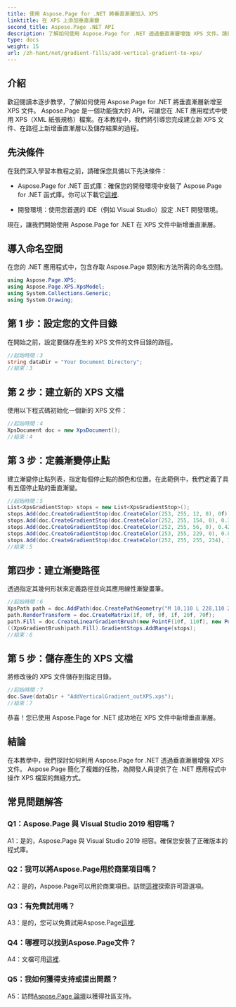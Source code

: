 ```yaml
---
title: 使用 Aspose.Page for .NET 將垂直漸層加入 XPS
linktitle: 在 XPS 上添加垂直漸變
second_title: Aspose.Page .NET API
description: 了解如何使用 Aspose.Page for .NET 透過垂直漸層增強 XPS 文件。請按照我們的逐步指南進行無縫整合。
type: docs
weight: 15
url: /zh-hant/net/gradient-fills/add-vertical-gradient-to-xps/
---
```

## 介紹

歡迎閱讀本逐步教學，了解如何使用 Aspose.Page for .NET 將垂直漸層新增至 XPS 文件。 Aspose.Page 是一個功能強大的 API，可讓您在 .NET 應用程式中使用 XPS（XML 紙張規格）檔案。在本教程中，我們將引導您完成建立新 XPS 文件、在路徑上新增垂直漸層以及儲存結果的過程。

## 先決條件

在我們深入學習本教程之前，請確保您具備以下先決條件：

-  Aspose.Page for .NET 函式庫：確保您的開發環境中安裝了 Aspose.Page for .NET 函式庫。你可以下載它[這裡](https://releases.aspose.com/page/net/).

- 開發環境：使用您首選的 IDE（例如 Visual Studio）設定 .NET 開發環境。

現在，讓我們開始使用 Aspose.Page for .NET 在 XPS 文件中新增垂直漸層。

## 導入命名空間

在您的 .NET 應用程式中，包含存取 Aspose.Page 類別和方法所需的命名空間。

```csharp
using Aspose.Page.XPS;
using Aspose.Page.XPS.XpsModel;
using System.Collections.Generic;
using System.Drawing;
```

## 第 1 步：設定您的文件目錄

在開始之前，設定要儲存產生的 XPS 文件的文件目錄的路徑。

```csharp
//起始時間：3
string dataDir = "Your Document Directory";
//結束：3
```

## 第 2 步：建立新的 XPS 文檔

使用以下程式碼初始化一個新的 XPS 文件：

```csharp
//起始時間：4
XpsDocument doc = new XpsDocument();
//結束：4
```

## 第 3 步：定義漸變停止點

建立漸變停止點列表，指定每個停止點的顏色和位置。在此範例中，我們定義了具有五個停止點的垂直漸變。

```csharp
//起始時間：5
List<XpsGradientStop> stops = new List<XpsGradientStop>();
stops.Add(doc.CreateGradientStop(doc.CreateColor(253, 255, 12, 0), 0f));
stops.Add(doc.CreateGradientStop(doc.CreateColor(252, 255, 154, 0), 0.359375f));
stops.Add(doc.CreateGradientStop(doc.CreateColor(252, 255, 56, 0), 0.424805f));
stops.Add(doc.CreateGradientStop(doc.CreateColor(253, 255, 229, 0), 0.879883f));
stops.Add(doc.CreateGradientStop(doc.CreateColor(252, 255, 255, 234), 1f));
//結束：5
```

## 第四步：建立漸變路徑

透過指定其幾何形狀來定義路徑並向其應用線性漸變畫筆。

```csharp
//起始時間：6
XpsPath path = doc.AddPath(doc.CreatePathGeometry("M 10,110 L 228,110 228,200 10,200"));
path.RenderTransform = doc.CreateMatrix(1f, 0f, 0f, 1f, 20f, 70f);
path.Fill = doc.CreateLinearGradientBrush(new PointF(10f, 110f), new PointF(10f, 200f));
((XpsGradientBrush)path.Fill).GradientStops.AddRange(stops);
//結束：6
```

## 第 5 步：儲存產生的 XPS 文檔

將修改後的 XPS 文件儲存到指定目錄。

```csharp
//起始時間：7
doc.Save(dataDir + "AddVerticalGradient_outXPS.xps");
//結束：7
```

恭喜！您已使用 Aspose.Page for .NET 成功地在 XPS 文件中新增垂直漸層。

## 結論

在本教學中，我們探討如何利用 Aspose.Page for .NET 透過垂直漸層增強 XPS 文件。 Aspose.Page 簡化了複雜的任務，為開發人員提供了在 .NET 應用程式中操作 XPS 檔案的無縫方式。

## 常見問題解答

### Q1：Aspose.Page 與 Visual Studio 2019 相容嗎？

A1：是的，Aspose.Page 與 Visual Studio 2019 相容。確保您安裝了正確版本的程式庫。

### Q2：我可以將Aspose.Page用於商業項目嗎？

 A2：是的，Aspose.Page可以用於商業項目。訪問[這裡](https://purchase.aspose.com/buy)探索許可證選項。

### Q3：有免費試用嗎？

A3：是的，您可以免費試用Aspose.Page[這裡](https://releases.aspose.com/).

### Q4：哪裡可以找到Aspose.Page文件？

 A4：文檔可用[這裡](https://reference.aspose.com/page/net/).

### Q5：我如何獲得支持或提出問題？

 A5：訪問[Aspose.Page 論壇](https://forum.aspose.com/c/page/39)以獲得社區支持。